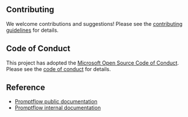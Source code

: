 
## Contributing

We welcome contributions and suggestions! Please see the [contributing guidelines](../CONTRIBUTING.md) for details.

## Code of Conduct

This project has adopted the [Microsoft Open Source Code of Conduct](https://opensource.microsoft.com/codeofconduct/). Please see the [code of conduct](../CODE_OF_CONDUCT.md) for details.

## Reference

* [Promptflow public documentation](https://learn.microsoft.com/en-us/azure/machine-learning/prompt-flow/overview-what-is-prompt-flow?view=azureml-api-2)
* [Promptflow internal documentation](https://promptflow.azurewebsites.net/)